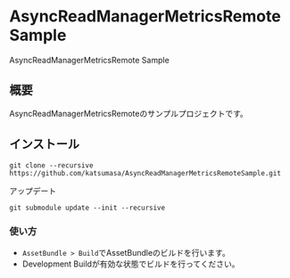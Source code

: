 # AsyncReadManagerMetricsRemoteSample
AsyncReadManagerMetricsRemote Sample

## 概要

AsyncReadManagerMetricsRemoteのサンプルプロジェクトです。

## インストール

```:console
git clone --recursive https://github.com/katsumasa/AsyncReadManagerMetricsRemoteSample.git
```

アップデート
```:console
git submodule update --init --recursive
```

### 使い方

- `AssetBundle > Build`でAssetBundleのビルドを行います。
- Development Buildが有効な状態でビルドを行ってください。


